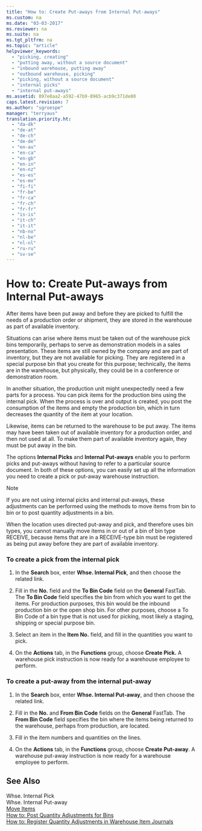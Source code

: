 ```yaml
---
title: "How to: Create Put-aways from Internal Put-aways"
ms.custom: na
ms.date: "03-03-2017"
ms.reviewer: na
ms.suite: na
ms.tgt_pltfrm: na
ms.topic: "article"
helpviewer_keywords: 
  - "picking, creating"
  - "putting away, without a source document"
  - "inbound warehouse, putting away"
  - "outbound warehouse, picking"
  - "picking, without a source document"
  - "internal picks"
  - "internal put-aways"
ms.assetid: 897e8aa2-a592-47b9-8965-acb9c371de80
caps.latest.revision: 7
ms.author: "sgroespe"
manager: "terryaus"
translation.priority.ht: 
  - "da-dk"
  - "de-at"
  - "de-ch"
  - "de-de"
  - "en-au"
  - "en-ca"
  - "en-gb"
  - "en-in"
  - "en-nz"
  - "es-es"
  - "es-mx"
  - "fi-fi"
  - "fr-be"
  - "fr-ca"
  - "fr-ch"
  - "fr-fr"
  - "is-is"
  - "it-ch"
  - "it-it"
  - "nb-no"
  - "nl-be"
  - "nl-nl"
  - "ru-ru"
  - "sv-se"
---
```

# How to: Create Put-aways from Internal Put-aways
After items have been put away and before they are picked to fulfill the needs of a production order or shipment, they are stored in the warehouse as part of available inventory.  
  
 Situations can arise where items must be taken out of the warehouse pick bins temporarily, perhaps to serve as demonstration models in a sales presentation. These items are still owned by the company and are part of inventory, but they are not available for picking. They are registered in a special purpose bin that you create for this purpose; technically, the items are in the warehouse, but physically, they could be in a conference or demonstration room.  
  
 In another situation, the production unit might unexpectedly need a few parts for a process. You can pick items for the production bins using the internal pick. When the process is over and output is created, you post the consumption of the items and empty the production bin, which in turn decreases the quantity of the item at your location.  
  
 Likewise, items can be returned to the warehouse to be put away. The items may have been taken out of available inventory for a production order, and then not used at all. To make them part of available inventory again, they must be put away in the bin.  
  
 The options **Internal Picks** and **Internal Put\-aways** enable you to perform picks and put\-aways without having to refer to a particular source document. In both of these options, you can easily set up all the information you need to create a pick or put\-away warehouse instruction.  
  
> [!NOTE]  
>  If you are not using internal picks and internal put\-aways, these adjustments can be performed using the methods to move items from bin to bin or to post quantity adjustments in a bin.  
>   
>  When the location uses directed put\-away and pick, and therefore uses bin types, you cannot manually move items in or out of a bin of bin type RECEIVE, because items that are in a RECEIVE\-type bin must be registered as being put away before they are part of available inventory.  
  
### To create a pick from the internal pick  
  
1.  In the **Search** box, enter **Whse. Internal Pick**, and then choose the related link.  
  
2.  Fill in the **No.** field and the **To Bin Code** field on the **General** FastTab. The **To Bin Code** field specifies the bin from which you want to get the items. For production purposes, this bin would be the inbound production bin or the open shop bin. For other purposes, choose a To Bin Code of a bin type that is not used for picking, most likely a staging, shipping or special purpose bin.  
  
3.  Select an item in the **Item No.** field, and fill in the quantities you want to pick.  
  
4.  On the **Actions** tab, in the **Functions** group, choose **Create Pick.** A warehouse pick instruction is now ready for a warehouse employee to perform.  
  
### To create a put\-away from the internal put\-away  
  
1.  In the **Search** box, enter **Whse. Internal Put\-away**, and then choose the related link.  
  
2.  Fill in the **No.** and **From Bin Code** fields on the **General** FastTab. The **From Bin Code** field specifies the bin where the items being returned to the warehouse, perhaps from production, are located.  
  
3.  Fill in the item numbers and quantities on the lines.  
  
4.  On the **Actions** tab, in the **Functions** group, choose **Create Put\-away**. A warehouse put\-away instruction is now ready for a warehouse employee to perform.  
  
## See Also  
 Whse. Internal Pick   
 Whse. Internal Put\-away   
 [Move Items](../WarehouseActivities/move-items.md)   
 [How to: Post Quantity Adjustments for Bins](../WarehouseActivities/how-to-post-quantity-adjustments-for-bins.md)   
 [How to: Register Quantity Adjustments in Warehouse Item Journals](../WarehouseActivities/how-to-register-quantity-adjustments-in-warehouse-item-journals.md)